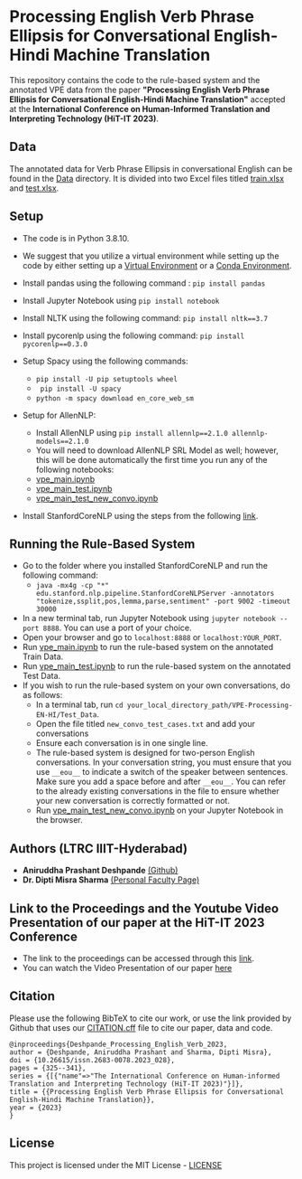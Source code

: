 # Processing English Verb Phrase Ellipsis for Conversational English-Hindi Machine Translation
This repository contains the code to the rule-based system and the annotated VPE data from the paper **"Processing English Verb Phrase Ellipsis for Conversational English-Hindi Machine Translation"** accepted at the **International Conference on Human-Informed Translation and Interpreting Technology (HiT-IT 2023)**. 

## Data
The annotated data for Verb Phrase Ellipsis in conversational English can be found in the [Data](Data) directory. It is divided into two Excel files titled [train.xlsx](Data/train.xlsx) and [test.xlsx](Data/test.xlsx). 

## Setup
* The code is in Python 3.8.10.
* We suggest that you utilize a virtual environment while setting up the code by either setting up a [Virtual Environment](https://docs.python.org/3/library/venv.html) or a [Conda Environment](https://docs.conda.io/projects/conda/en/latest/user-guide/index.html).
* Install pandas using the following command : ```pip install pandas```
* Install Jupyter Notebook using ```pip install notebook```
* Install NLTK using the following command: ```pip install nltk==3.7```
* Install pycorenlp using the following command: ```pip install pycorenlp==0.3.0```
* Setup Spacy using the following commands:
  * ```pip install -U pip setuptools wheel```
  * ``` pip install -U spacy```
  * ```python -m spacy download en_core_web_sm```
* Setup for AllenNLP:
  * Install AllenNLP using ```pip install allennlp==2.1.0 allennlp-models==2.1.0```
  * You will need to download AllenNLP SRL Model as well; however, this will be done automatically the first time you run any of the following notebooks:
  * [vpe_main.ipynb](vpe_main.ipynb)
  * [vpe_main_test.ipynb](vpe_main_test.ipynb)
  * [vpe_main_test_new_convo.ipynb](vpe_main_test_new_convo.ipynb)

* Install StanfordCoreNLP using the steps from the following [link]([https://stanfordnlp.github.io/CoreNLP/download.html](https://stanfordnlp.github.io/CoreNLP/download.html#steps-to-setup-from-the-official-release)).

## Running the Rule-Based System
* Go to the folder where you installed StanfordCoreNLP and run the following command:
  * ```java -mx4g -cp "*" edu.stanford.nlp.pipeline.StanfordCoreNLPServer -annotators "tokenize,ssplit,pos,lemma,parse,sentiment" -port 9002 -timeout 30000```
* In a new terminal tab, run Jupyter Notebook using ```jupyter notebook --port 8888```. You can use a port of your choice.
* Open your browser and go to ```localhost:8888``` or ```localhost:YOUR_PORT```.
* Run [vpe_main.ipynb](vpe_main.ipynb) to run the rule-based system on the annotated Train Data.
* Run [vpe_main_test.ipynb](vpe_main_test.ipynb) to run the rule-based system on the annotated Test Data.
* If you wish to run the rule-based system on your own conversations, do as follows:
  * In a terminal tab, run ```cd your_local_directory_path/VPE-Processing-EN-HI/Test_Data```.
  * Open the file titled ```new_convo_test_cases.txt``` and add your conversations
  * Ensure each conversation is in one single line.
  * The rule-based system is designed for two-person English conversations. In your conversation string, you must ensure that you use ```__eou__``` to indicate a switch of the speaker between sentences. Make sure you add a space before and after ```__eou__```. You can refer to the already existing conversations in the file to ensure whether your new conversation is correctly formatted or not.
  * Run [vpe_main_test_new_convo.ipynb](vpe_main_test_new_convo.ipynb) on your Jupyter Notebook in the browser.

## Authors (LTRC IIIT-Hyderabad)
* **Aniruddha Prashant Deshpande** [(Github)](https://github.com/aniruddhapdeshpande99)
* **Dr. Dipti Misra Sharma** [(Personal Faculty Page)](https://www.iiit.ac.in/people/faculty/dipti/)

## Link to the Proceedings and the Youtube Video Presentation of our paper at the HiT-IT 2023 Conference
* The link to the proceedings can be accessed through this [link](https://hit-it-conference.org/wp-content/uploads/2023/07/HiT-IT-2023-proceedings.pdf).
* You can watch the Video Presentation of our paper [here](https://www.youtube.com/watch?v=xqBwB6rZ6SM)

## Citation
Please use the following BibTeX to cite our work, or use the link provided by Github that uses our [CITATION.cff](CITATION.cff) file to cite our paper, data and code.

```
@inproceedings{Deshpande_Processing_English_Verb_2023,
author = {Deshpande, Aniruddha Prashant and Sharma, Dipti Misra},
doi = {10.26615/issn.2683-0078.2023_028},
pages = {325--341},
series = {[{"name"=>"The International Conference on Human-informed Translation and Interpreting Technology (HiT-IT 2023)"}]},
title = {{Processing English Verb Phrase Ellipsis for Conversational English-Hindi Machine Translation}},
year = {2023}
}
```

## License
This project is licensed under the MIT License - [LICENSE](LICENSE)



